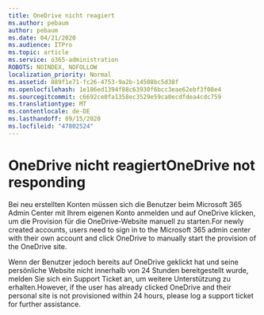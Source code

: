 ```yaml
---
title: OneDrive nicht reagiert
ms.author: pebaum
author: pebaum
ms.date: 04/21/2020
ms.audience: ITPro
ms.topic: article
ms.service: o365-administration
ROBOTS: NOINDEX, NOFOLLOW
localization_priority: Normal
ms.assetid: 889f1e71-fc26-4753-9a2b-14508bc5d38f
ms.openlocfilehash: 1e186ed1394f88c63930f6bcc3eae62ebf3f08e4
ms.sourcegitcommit: c6692ce0fa1358ec3529e59ca0ecdfdea4cdc759
ms.translationtype: MT
ms.contentlocale: de-DE
ms.lasthandoff: 09/15/2020
ms.locfileid: "47802524"
---
```

# <a name="onedrive-not-responding"></a><span data-ttu-id="51900-102">OneDrive nicht reagiert</span><span class="sxs-lookup"><span data-stu-id="51900-102">OneDrive not responding</span></span>

<span data-ttu-id="51900-103">Bei neu erstellten Konten müssen sich die Benutzer beim Microsoft 365 Admin Center mit Ihrem eigenen Konto anmelden und auf OneDrive klicken, um die Provision für die OneDrive-Website manuell zu starten.</span><span class="sxs-lookup"><span data-stu-id="51900-103">For newly created accounts, users need to sign in to the Microsoft 365 admin center with their own account and click OneDrive to manually start the provision of the OneDrive site.</span></span>
  
<span data-ttu-id="51900-104">Wenn der Benutzer jedoch bereits auf OneDrive geklickt hat und seine persönliche Website nicht innerhalb von 24 Stunden bereitgestellt wurde, melden Sie sich ein Support Ticket an, um weitere Unterstützung zu erhalten.</span><span class="sxs-lookup"><span data-stu-id="51900-104">However, if the user has already clicked OneDrive and their personal site is not provisioned within 24 hours, please log a support ticket for further assistance.</span></span>
  


